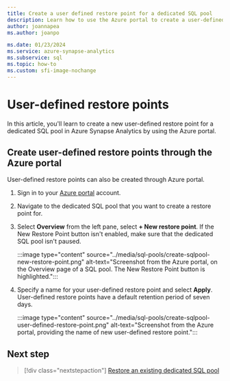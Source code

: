 ```yaml
---
title: Create a user defined restore point for a dedicated SQL pool
description: Learn how to use the Azure portal to create a user-defined restore point for dedicated SQL pool in Azure Synapse Analytics.
author: joannapea
ms.author: joanpo

ms.date: 01/23/2024
ms.service: azure-synapse-analytics
ms.subservice: sql
ms.topic: how-to
ms.custom: sfi-image-nochange
---
```

# User-defined restore points

In this article, you'll learn to create a new user-defined restore point for a dedicated SQL pool in Azure Synapse Analytics by using the Azure portal.

## Create user-defined restore points through the Azure portal

User-defined restore points can also be created through Azure portal.

1. Sign in to your [Azure portal](https://portal.azure.com/) account.

1. Navigate to the dedicated SQL pool that you want to create a restore point for.

1. Select **Overview** from the left pane, select **+ New restore point**. If the New Restore Point button isn't enabled, make sure that the dedicated SQL pool isn't paused.

    :::image type="content" source="../media/sql-pools/create-sqlpool-new-restore-point.png" alt-text="Screenshot from the Azure portal, on the Overview page of a SQL pool. The New Restore Point button is highlighted.":::

1. Specify a name for your user-defined restore point and select **Apply**. User-defined restore points have a default retention period of seven days.

    :::image type="content" source="../media/sql-pools/create-sqlpool-user-defined-restore-point.png" alt-text="Screenshot from the Azure portal, providing the name of new user-defined restore point.":::

## Next step

> [!div class="nextstepaction"]
> [Restore an existing dedicated SQL pool](restore-sql-pool.md)
